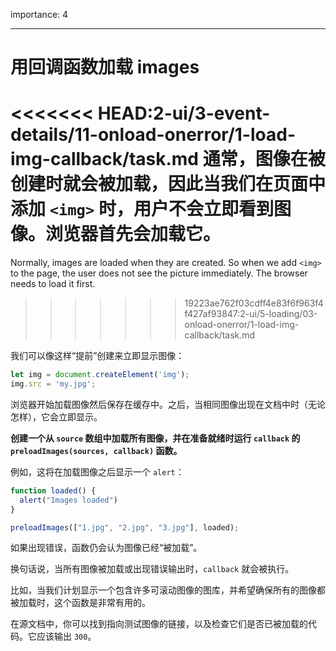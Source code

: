 importance: 4

---

# 用回调函数加载 images

<<<<<<< HEAD:2-ui/3-event-details/11-onload-onerror/1-load-img-callback/task.md
通常，图像在被创建时就会被加载，因此当我们在页面中添加 `<img>` 时，用户不会立即看到图像。浏览器首先会加载它。
=======
Normally, images are loaded when they are created. So when we add `<img>` to the page, the user does not see the picture immediately. The browser needs to load it first.
>>>>>>> 19223ae762f03cdff4e83f6f963f4f427af93847:2-ui/5-loading/03-onload-onerror/1-load-img-callback/task.md

我们可以像这样“提前”创建来立即显示图像：

```js
let img = document.createElement('img');
img.src = 'my.jpg';
```

浏览器开始加载图像然后保存在缓存中。之后，当相同图像出现在文档中时（无论怎样），它会立即显示。

**创建一个从 `source` 数组中加载所有图像，并在准备就绪时运行 `callback` 的 `preloadImages(sources, callback)` 函数。**

例如，这将在加载图像之后显示一个 `alert`：

```js
function loaded() {
  alert("Images loaded")
}

preloadImages(["1.jpg", "2.jpg", "3.jpg"], loaded);
```

如果出现错误，函数仍会认为图像已经“被加载”。

换句话说，当所有图像被加载或出现错误输出时，`callback` 就会被执行。

比如，当我们计划显示一个包含许多可滚动图像的图库，并希望确保所有的图像都被加载时，这个函数是非常有用的。

在源文档中，你可以找到指向测试图像的链接，以及检查它们是否已被加载的代码。它应该输出 `300`。
